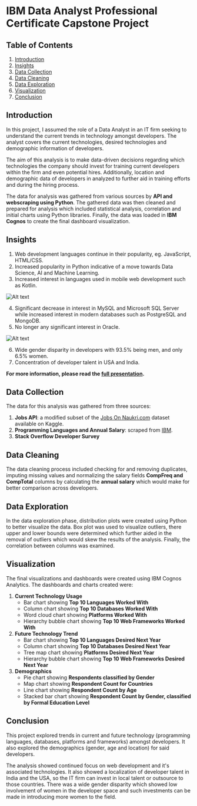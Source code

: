 # IBM Data Analyst Professional Certificate Capstone Project

## Table of Contents
1. [Introduction](#introduction)
2. [Insights](#insights)
3. [Data Collection](#data-collection)
4. [Data Cleaning](#data-cleaning)
5. [Data Exploration](#data-exploration)
6. [Visualization](#visualization)
7. [Conclusion](#conclusion)

## Introduction
In this project, I assumed the role of a Data Analyst in an IT firm seeking to understand the current trends in technology amongst developers. The analyst covers the current technologies, desired technologies and demographic information of developers.

The aim of this analysis is to make data-driven decisions regarding which technologies the company should invest for training current developers within the firm and even potential hires. Additionally, location and demographic data of developers in analyzed to further aid in training efforts and during the hiring process.

The data for analysis was gathered from various sources by **API and webscraping using Python**. The gathered data was then cleaned and prepared for analysis which included statistical analysis, correlation and initial charts using Python libraries. Finally, the data was loaded in **IBM Cognos** to create the final dashboard visualization.

## Insights
1. Web development languages continue in their popularity, eg. JavaScript, HTML/CSS.
2. Increased popularity in Python indicative of a move towards Data Science, AI and Machine Learning.
3. Increased interest in languages used in mobile web development such as Kotlin.

![Alt text](https://drive.google.com/file/d/1eiCjj1kV7mM_x7iiTiHTmfmc4Sg3nunW/view?usp=drive_link)

4.  Significant decrease in interest in MySQL and Microsoft SQL Server while increased interest in modern databases such as PostgreSQL and MongoDB.
5. No longer any significant interest in Oracle.

![Alt text](https://drive.google.com/file/d/1oG3DvOm9NDxTngyrHIYYhCI9ABqQUD0G/view?usp=drive_link)

6. Wide gender disparity in developers with 93.5% being men, and only 6.5% women.
7. Concentration of developer talent in USA and India.

**For more information, please read the [full presentation](https://github.com/shawnakpatten/IBM-Data-Analyst-Capstone-Project/blob/main/6_Presentation_%20Developer%20Survey%20Analysis.pdf).**

## Data Collection
The data for this analysis was gathered from three sources:
1. **Jobs API**: a modified subset of the [Jobs On Naukri.com](https://www.kaggle.com/datasets/promptcloud/jobs-on-naukricom) dataset available on Kaggle.
2. **Programming Languages and Annual Salary**: scraped from [IBM](https://cf-courses-data.s3.us.cloud-object-storage.appdomain.cloud/IBM-DA0321EN-SkillsNetwork/labs/datasets/Programming_Languages.html).
3. **Stack Overflow Developer Survey**

## Data Cleaning
The data cleaning process included checking for and removing duplicates, imputing missing values and normalizing the salary fields **CompFreq and CompTotal** columns by calculating the **annual salary** which would make for better comparison across developers.

## Data Exploration
In the data exploration phase, distribution plots were created using Python to better visualize the data. Box plot was used to visualize outliers, there upper and lower bounds were determined which further aided in the removal of outliers which would skew the results of the analysis. Finally, the correlation between columns was examined.

## Visualization
The final visualizations and dashboards were created using IBM Cognos Analytics. The dashboards and charts created were:
1. **Current Technology Usage**
   - Bar chart showing **Top 10 Languages Worked With**
   - Column chart showing **Top 10 Databases Worked With**
   - Word cloud chart showing **Platforms Worked With**
   - Hierarchy bubble chart showing **Top 10 Web Frameworks Worked With**
2. **Future Technology Trend**
   - Bar chart showing **Top 10 Languages Desired Next Year**
   - Column chart showing **Top 10 Databases Desired Next Year**
   - Tree map chart showing **Platforms Desired Next Year**
   - Hierarchy bubble chart showing **Top 10 Web Frameworks Desired Next Year**
3. **Demographics**
   - Pie chart showing **Respondents classified by Gender**
   - Map chart showing **Respondent Count for Countries**
   - Line chart showing **Respondent Count by Age**
   - Stacked bar chart showing **Respondent Count by Gender, classified by Formal Education Level**

## Conclusion
This project explored trends in current and future technology (programming languages, databases, platforms and frameworks) amongst developers. It also explored the demographics (gender, age and location) for said developers.

The analysis showed continued focus on web development and it's associated technologies. It also showed a localization of developer talent in India and the USA, so the IT firm can invest in local talent or outsource to those countries. There was a wide gender disparity which showed low involvement of women in the developer space and such investments can be made in introducing more women to the field.
